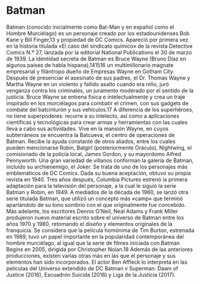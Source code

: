 # Batman

Batman (conocido inicialmente como Bat-Man y en español como el Hombre Murciélago) es un personaje creado por los estadounidenses Bob Kane y Bill Finger,13​ y propiedad de DC Comics. Apareció por primera vez en la historia titulada «El caso del sindicato químico» de la revista Detective Comics N.º 27, lanzada por la editorial National Publications el 30 de marzo de 1939.
La identidad secreta de Batman es Bruce Wayne (Bruno Díaz en algunos países de habla hispana),14​15​16​ un multimillonario magnate empresarial y filántropo dueño de Empresas Wayne en Gotham City. Después de presenciar el asesinato de sus padres, el Dr. Thomas Wayne y Martha Wayne en un violento y fallido asalto cuando era niño, juró venganza contra los criminales, un juramento moderado por el sentido de la justicia. Bruce Wayne se entrena física e intelectualmente y crea un traje inspirado en los murciélagos para combatir el crimen, con sus gadgets de combate del batcinturón y sus vehículos.17​
A diferencia de los superhéroes, no tiene superpoderes: recurre a su intelecto, así como a aplicaciones científicas y tecnológicas para crear armas y herramientas con las cuales lleva a cabo sus actividades. Vive en la mansión Wayne, en cuyos subterráneos se encuentra la Batcueva, el centro de operaciones de Batman. Recibe la ayuda constante de otros aliados, entre los cuales pueden mencionarse Robin, Batgirl (posteriormente Oráculo), Nightwing, el comisionado de la policía local, James Gordon, y su mayordomo Alfred Pennyworth. Una gran variedad de villanos conforman la galería de Batman, incluido su archienemigo, el Joker.
Se trata de uno de los personajes más emblemáticos de DC Comics. Dada su buena aceptación, obtuvo su propia revista en 1940. Tres años después, Columbia Pictures estrenó la primera adaptación para la televisión del personaje, a la cual le siguió la serie Batman y Robin, en 1949. A mediados de la década de 1960, se lanzó otra serie titulada Batman, que utilizó un concepto más «camp» que terminó apartándolo de su tono sombrío con el que originalmente fue concebido. Más adelante, los escritores Dennis O'Neil, Neal Adams y Frank Miller produjeron nuevo material escrito sobre el universo de Batman entre los años 1970 y 1980, retomando el diseño y elementos originales de la franquicia. Se considera que la película homónima de Tim Burton, estrenada en 1989, tuvo un papel importante en la popularidad contemporánea del hombre murciélago, al igual que la serie de filmes iniciada con Batman Begins en 2005, dirigida por Christopher Nolan.18​ Además de las anteriores producciones, existen varias otras más en las que el personaje y sus elementos han sido incorporados. El actor Ben Affleck lo interpreta en las películas del Universo extendido de DC Batman v Superman: Dawn of Justice (2016), Escuadrón Suicida (2016) y Liga de la Justicia (2017).
